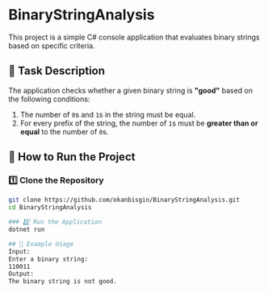 # BinaryStringAnalysis

This project is a simple C# console application that evaluates binary strings based on specific criteria.

## 📝 Task Description

The application checks whether a given binary string is **"good"** based on the following conditions:

1. The number of `0`s and `1`s in the string must be equal.
2. For every prefix of the string, the number of `1`s must be **greater than or equal** to the number of `0`s.

## 🚀 How to Run the Project

### 1️⃣ Clone the Repository
```bash
git clone https://github.com/okanbisgin/BinaryStringAnalysis.git
cd BinaryStringAnalysis

### 2️⃣ Run the Application
dotnet run

## 📌 Example Usage
Input:
Enter a binary string:
110011
Output:
The binary string is not good.
